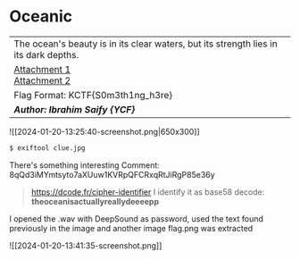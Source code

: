 # Oceanic
|   |
|---|
|The ocean's beauty is in its clear waters, but its strength lies in its dark depths.|
|[Attachment 1](https://drive.google.com/file/d/1AUkb75vryU1bMce4i3dvm1fLM8ZPjnH6/view?usp=sharing)  <br>[Attachment 2](https://drive.google.com/file/d/1hPSdx_2bcyrQyN6H93SllQTBfpL3Pb7f/view?usp=sharing)|
|Flag Format: KCTF{S0m3th1ng_h3re}|
|_**Author: Ibrahim Saify {YCF}**_|

![[2024-01-20-13:25:40-screenshot.png|650x300]]

```bash
$ exiftool clue.jpg
```

There's something interesting
Comment:  8qQd3iMYmtsyto7aXUuw1KVRpQFCRxqRtJiRgP85e36y


> https://dcode.fr/cipher-identifier
> I identify it as base58
> decode: **theoceanisactuallyreallydeeeepp**

I opened the .wav with DeepSound as password, used the text found previously in the image and another image flag.png was extracted


![[2024-01-20-13:41:35-screenshot.png]]


